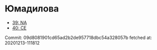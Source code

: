 # Юмадилова
- [39: NA](39.md)
- [40: CE](40.md)

Commit: 09d8081901cd65ad2b2de957718dbc54a328057b
 fetched at: 20201213-111812

